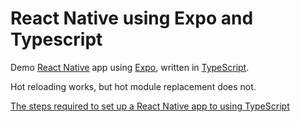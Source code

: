 # React Native using Expo and Typescript

Demo [React Native](https://facebook.github.io/react-native/) app using [Expo](https://expo.io), written in [TypeScript](http://www.typescriptlang.org).

Hot reloading works, but hot module replacement does not.

[The steps required to set up a React Native app to using TypeScript](https://github.com/janaagaard75/expo-and-typescript/wiki)
